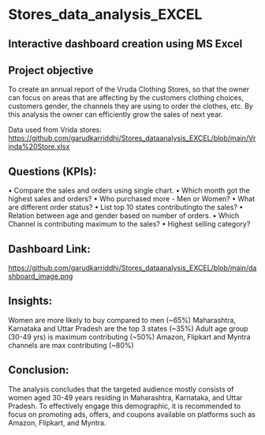 # Stores_data_analysis_EXCEL
## Interactive dashboard creation using MS Excel
## Project objective
To create an annual report of the Vruda Clothing Stores, so that the owner can focus on areas that are affecting by the customers clothing choices, customers gender, the channels they are using to order the clothes, etc. By this analysis the owner can efficiently grow the sales of next year.

Data used from Vrida stores: 
https://github.com/garudkarriddhi/Stores_dataanalysis_EXCEL/blob/main/Vrinda%20Store.xlsx

## Questions (KPIs):
• Compare the sales and orders using single chart.
• Which month got the highest sales and orders?
• Who purchased more - Men or Women?
• What are different order status?
• List top 10 states contributingto the sales?
• Relation between age and gender based on number of orders.
• Which Channel is contributing maximum to the sales?
• Highest selling category?

## Dashboard Link:
https://github.com/garudkarriddhi/Stores_dataanalysis_EXCEL/blob/main/dashboard_image.png

## Insights:
Women are more likely to buy compared to men (~65%)
Maharashtra, Karnataka and Uttar Pradesh are the top 3 states (~35%)
Adult age group (30-49 yrs) is maximum contributing (~50%)
Amazon, Flipkart and Myntra channels are max contributing (~80%)

## Conclusion:
The analysis concludes that the targeted audience mostly consists of women aged 30-49 years residing in Maharashtra, Karnataka, and Uttar Pradesh. To effectively engage this demographic, it is recommended to focus on promoting ads, offers, and coupons available on platforms such as Amazon, Flipkart, and Myntra.
